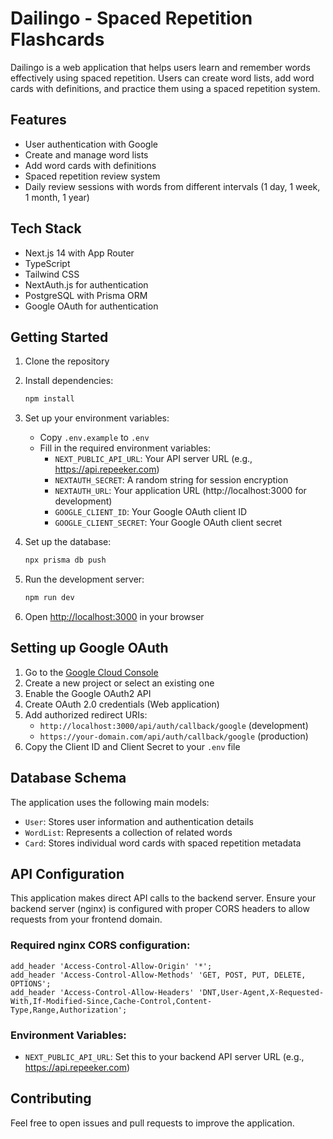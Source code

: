 # Dailingo - Spaced Repetition Flashcards

Dailingo is a web application that helps users learn and remember words effectively using spaced repetition. Users can create word lists, add word cards with definitions, and practice them using a spaced repetition system.

## Features

- User authentication with Google
- Create and manage word lists
- Add word cards with definitions
- Spaced repetition review system
- Daily review sessions with words from different intervals (1 day, 1 week, 1 month, 1 year)

## Tech Stack

- Next.js 14 with App Router
- TypeScript
- Tailwind CSS
- NextAuth.js for authentication
- PostgreSQL with Prisma ORM
- Google OAuth for authentication

## Getting Started

1. Clone the repository
2. Install dependencies:
   ```bash
   npm install
   ```

3. Set up your environment variables:
   - Copy `.env.example` to `.env`
   - Fill in the required environment variables:
     - `NEXT_PUBLIC_API_URL`: Your API server URL (e.g., https://api.repeeker.com)
     - `NEXTAUTH_SECRET`: A random string for session encryption
     - `NEXTAUTH_URL`: Your application URL (http://localhost:3000 for development)
     - `GOOGLE_CLIENT_ID`: Your Google OAuth client ID
     - `GOOGLE_CLIENT_SECRET`: Your Google OAuth client secret

4. Set up the database:
   ```bash
   npx prisma db push
   ```

5. Run the development server:
   ```bash
   npm run dev
   ```

6. Open [http://localhost:3000](http://localhost:3000) in your browser

## Setting up Google OAuth

1. Go to the [Google Cloud Console](https://console.cloud.google.com/)
2. Create a new project or select an existing one
3. Enable the Google OAuth2 API
4. Create OAuth 2.0 credentials (Web application)
5. Add authorized redirect URIs:
   - `http://localhost:3000/api/auth/callback/google` (development)
   - `https://your-domain.com/api/auth/callback/google` (production)
6. Copy the Client ID and Client Secret to your `.env` file

## Database Schema

The application uses the following main models:

- `User`: Stores user information and authentication details
- `WordList`: Represents a collection of related words
- `Card`: Stores individual word cards with spaced repetition metadata

## API Configuration

This application makes direct API calls to the backend server. Ensure your backend server (nginx) is configured with proper CORS headers to allow requests from your frontend domain.

### Required nginx CORS configuration:
```nginx
add_header 'Access-Control-Allow-Origin' '*';
add_header 'Access-Control-Allow-Methods' 'GET, POST, PUT, DELETE, OPTIONS';
add_header 'Access-Control-Allow-Headers' 'DNT,User-Agent,X-Requested-With,If-Modified-Since,Cache-Control,Content-Type,Range,Authorization';
```

### Environment Variables:
- `NEXT_PUBLIC_API_URL`: Set this to your backend API server URL (e.g., https://api.repeeker.com)

## Contributing

Feel free to open issues and pull requests to improve the application.
